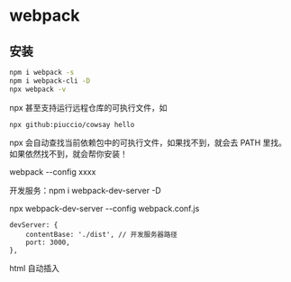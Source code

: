 # webpack

## 安装

```sh
npm i webpack -s
npm i webpack-cli -D
npx webpack -v
```

npx 甚至支持运行远程仓库的可执行文件，如

```
npx github:piuccio/cowsay hello
```

npx 会自动查找当前依赖包中的可执行文件，如果找不到，就会去 PATH 里找。如果依然找不到，就会帮你安装！

webpack --config xxxx

开发服务：npm i webpack-dev-server -D

npx webpack-dev-server --config webpack.conf.js

    devServer: {
    	contentBase: './dist', // 开发服务器路径
    	port: 3000,
    },

html 自动插入
